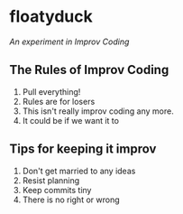 floatyduck
==========
*An experiment in Improv Coding*


The Rules of Improv Coding
---
1. Pull everything!
2. Rules are for losers
3. This isn't really improv coding any more.
4. It could be if we want it to

Tips for keeping it improv
---
1. Don't get married to any ideas
2. Resist planning
3. Keep commits tiny
4. There is no right or wrong

